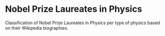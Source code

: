 # Nobel Prize Laureates in Physics

Classification of Nobel Prize Laureates in Physics per type of physics based on their Wikipedia biographies.


